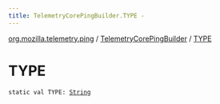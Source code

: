 ```yaml
---
title: TelemetryCorePingBuilder.TYPE - 
---
```


[org.mozilla.telemetry.ping](../index.html) / [TelemetryCorePingBuilder](index.html) / [TYPE](./-t-y-p-e.html)

# TYPE

`static val TYPE: `[`String`](https://kotlinlang.org/api/latest/jvm/stdlib/kotlin/-string/index.html)